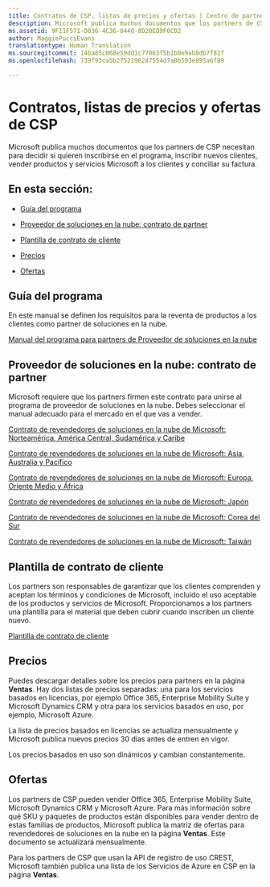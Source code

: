 ```yaml
---
title: Contratos de CSP, listas de precios y ofertas | Centro de partners
description: Microsoft publica muchos documentos que los partners de CSP necesitan para decidir si quieren inscribirse en el programa, inscribir nuevos clientes, vender productos y servicios Microsoft a los clientes y conciliar su factura.
ms.assetid: 9F11F571-D036-4C36-8440-8D20ED9F0CD2
author: MaggiePucciEvans
translationtype: Human Translation
ms.sourcegitcommit: 14ba85c868e59dd1c77063f5b1b0e9ab8db7f82f
ms.openlocfilehash: 739f93ca5b2752196247554d7a0b593e895a6f89

---
```


# Contratos, listas de precios y ofertas de CSP


Microsoft publica muchos documentos que los partners de CSP necesitan para decidir si quieren inscribirse en el programa, inscribir nuevos clientes, vender productos y servicios Microsoft a los clientes y conciliar su factura.

## En esta sección:


-   [Guía del programa](#programguide)

-   [Proveedor de soluciones en la nube: contrato de partner](#partneragreement)

-   [Plantilla de contrato de cliente](#customeragreementtemplate)

-   [Precios](#pricing)

-   [Ofertas](#offers)

## <a href="" id="programguide"></a>Guía del programa


En este manual se definen los requisitos para la reventa de productos a los clientes como partner de soluciones en la nube.

[Manual del programa para partners de Proveedor de soluciones en la nube](http://go.microsoft.com/fwlink/p/?LinkId=617100)

## <a href="" id="partneragreement"></a>Proveedor de soluciones en la nube: contrato de partner


Microsoft requiere que los partners firmen este contrato para unirse al programa de proveedor de soluciones en la nube. Debes seleccionar el manual adecuado para el mercado en el que vas a vender.

[Contrato de revendedores de soluciones en la nube de Microsoft: Norteamérica, América Central, Sudamérica y Caribe](http://go.microsoft.com/fwlink/p/?LinkId=617094)

[Contrato de revendedores de soluciones en la nube de Microsoft: Asia, Australia y Pacífico](http://go.microsoft.com/fwlink/p/?LinkId=617095)

[Contrato de revendedores de soluciones en la nube de Microsoft: Europa, Oriente Medio y África](http://go.microsoft.com/fwlink/p/?LinkId=617096)

[Contrato de revendedores de soluciones en la nube de Microsoft: Japón](http://go.microsoft.com/fwlink/p/?LinkId=617097)

[Contrato de revendedores de soluciones en la nube de Microsoft: Corea del Sur](http://go.microsoft.com/fwlink/p/?LinkId=617098)

[Contrato de revendedores de soluciones en la nube de Microsoft: Taiwán](http://go.microsoft.com/fwlink/p/?LinkId=617099)

## <a href="" id="customeragreementtemplate"></a>Plantilla de contrato de cliente


Los partners son responsables de garantizar que los clientes comprenden y aceptan los términos y condiciones de Microsoft, incluido el uso aceptable de los productos y servicios de Microsoft. Proporcionamos a los partners una plantilla para el material que deben cubrir cuando inscriben un cliente nuevo.

[Plantilla de contrato de cliente](http://go.microsoft.com/fwlink/p/?LinkId=617101)

## Precios


Puedes descargar detalles sobre los precios para partners en la página **Ventas**. Hay dos listas de precios separadas: una para los servicios basados en licencias, por ejemplo Office 365, Enterprise Mobility Suite y Microsoft Dynamics CRM y otra para los servicios basados en uso, por ejemplo, Microsoft Azure.

La lista de precios basados en licencias se actualiza mensualmente y Microsoft publica nuevos precios 30 días antes de entren en vigor.

Los precios basados en uso son dinámicos y cambian constantemente.

## Ofertas


Los partners de CSP pueden vender Office 365, Enterprise Mobility Suite, Microsoft Dynamics CRM y Microsoft Azure. Para más información sobre qué SKU y paquetes de productos están disponibles para vender dentro de estas familias de productos, Microsoft publica la matriz de ofertas para revendedores de soluciones en la nube en la página **Ventas**. Este documento se actualizará mensualmente.

Para los partners de CSP que usan la API de registro de uso CREST, Microsoft también publica una lista de los Servicios de Azure en CSP en la página **Ventas**.

 

 






<!--HONumber=Nov16_HO4-->


